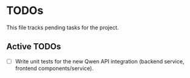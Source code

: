 # TODOs

This file tracks pending tasks for the project.

## Active TODOs

- [ ] Write unit tests for the new Qwen API integration (backend service, frontend components/service).